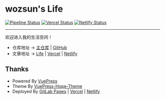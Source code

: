 # wozsun's Life

[![Pipeline Status](https://code.wozsun.com/life/life.wozsun.com/badges/main/pipeline.svg?key_text=Pages&key_width=45)](https://code.wozsun.com/life/life.wozsun.com/-/commits/main) [![Vercel Status](https://vercelbadge.vercel.app/api/wozsun/Life)](https://vercel.com/wozsun/Life) [![Netlify Status](https://api.netlify.com/api/v1/badges/e38a875a-98de-42b0-a78f-af40d5f37c12/deploy-status)](https://app.netlify.com/sites/life-wozsun/deploys)

---

欢迎进入我的生活空间！

- 仓库地址 -> [主仓库](https://code.wozsun.com/life/life.wozsun.com) | [GitHub](https://github.com/wozsun/Life)
- 文章地址 -> [Life](https://life.wozsun.com) | [Vercel](https://life-wozsun.vercel.app) | [Netlify](https://life-wozsun.netlify.app/)

## Thanks

- Powered By [VuePress](https://v2.vuepress.vuejs.org)
- Theme By [VuePress-Hope-Theme](https://theme-hope.vuejs.press)
- Deployed By [GitLab Pages](https://docs.gitlab.com/ee/user/project/pages/) | [Vercel](https://vercel.com) | [Netlify](https://www.netlify.com)
